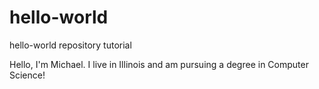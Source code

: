 # hello-world
hello-world repository tutorial

Hello, I'm Michael.
I live in Illinois and am pursuing a degree in Computer Science!
